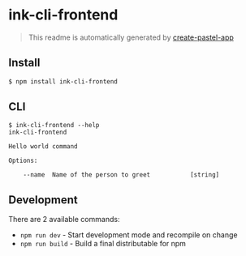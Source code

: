 # ink-cli-frontend

> This readme is automatically generated by [create-pastel-app](https://github.com/vadimdemedes/create-pastel-app)


## Install

```bash
$ npm install ink-cli-frontend
```


## CLI

```
$ ink-cli-frontend --help
ink-cli-frontend

Hello world command

Options:

	--name  Name of the person to greet           [string]
```


## Development

There are 2 available commands:

- `npm run dev` - Start development mode and recompile on change
- `npm run build` - Build a final distributable for npm
